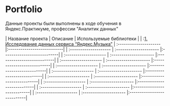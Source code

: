 # Portfolio
Данные проекты были выполнены в ходе обучения в Яндекс.Практикуме, профессии "Аналитик данных"

| Название проекта | Описание | Используемые библиотеки |
| :[1. Исследование данных сервиса “Яндекс.Музыка”](https://github.com/GusevaAnna/Portfolio/tree/main/1) | :--------------------- |:---------------------------|
| :-------------------- | :--------------------- |:---------------------------|
| :-------------------- | :--------------------- |:---------------------------|
| :-------------------- | :--------------------- |:---------------------------|
| :-------------------- | :--------------------- |:---------------------------|
| :-------------------- | :--------------------- |:---------------------------|
| :-------------------- | :--------------------- |:---------------------------|
| :-------------------- | :--------------------- |:---------------------------|
| :-------------------- | :--------------------- |:---------------------------|
| :-------------------- | :--------------------- |:---------------------------|

